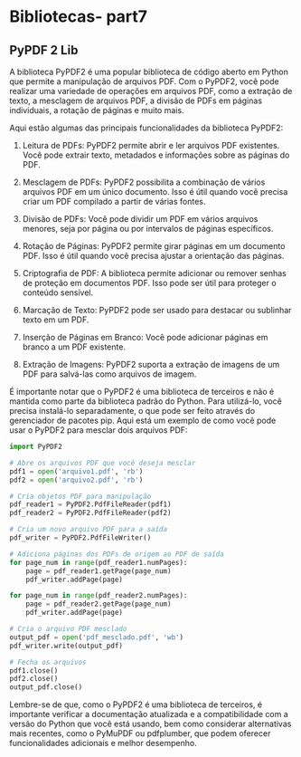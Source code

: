 # Bibliotecas- part7

## PyPDF 2 Lib

A biblioteca PyPDF2 é uma popular biblioteca de código aberto em Python que permite a manipulação de arquivos PDF. Com o PyPDF2, você pode realizar uma variedade de operações em arquivos PDF, como a extração de texto, a mesclagem de arquivos PDF, a divisão de PDFs em páginas individuais, a rotação de páginas e muito mais.

Aqui estão algumas das principais funcionalidades da biblioteca PyPDF2:

1. Leitura de PDFs: PyPDF2 permite abrir e ler arquivos PDF existentes. Você pode extrair texto, metadados e informações sobre as páginas do PDF.

2. Mesclagem de PDFs: PyPDF2 possibilita a combinação de vários arquivos PDF em um único documento. Isso é útil quando você precisa criar um PDF compilado a partir de várias fontes.

3. Divisão de PDFs: Você pode dividir um PDF em vários arquivos menores, seja por página ou por intervalos de páginas específicos.

4. Rotação de Páginas: PyPDF2 permite girar páginas em um documento PDF. Isso é útil quando você precisa ajustar a orientação das páginas.

5. Criptografia de PDF: A biblioteca permite adicionar ou remover senhas de proteção em documentos PDF. Isso pode ser útil para proteger o conteúdo sensível.

6. Marcação de Texto: PyPDF2 pode ser usado para destacar ou sublinhar texto em um PDF.

7. Inserção de Páginas em Branco: Você pode adicionar páginas em branco a um PDF existente.

8. Extração de Imagens: PyPDF2 suporta a extração de imagens de um PDF para salvá-las como arquivos de imagem.

É importante notar que o PyPDF2 é uma biblioteca de terceiros e não é mantida como parte da biblioteca padrão do Python. Para utilizá-lo, você precisa instalá-lo separadamente, o que pode ser feito através do gerenciador de pacotes pip. Aqui está um exemplo de como você pode usar o PyPDF2 para mesclar dois arquivos PDF:

```python
import PyPDF2

# Abre os arquivos PDF que você deseja mesclar
pdf1 = open('arquivo1.pdf', 'rb')
pdf2 = open('arquivo2.pdf', 'rb')

# Cria objetos PDF para manipulação
pdf_reader1 = PyPDF2.PdfFileReader(pdf1)
pdf_reader2 = PyPDF2.PdfFileReader(pdf2)

# Cria um novo arquivo PDF para a saída
pdf_writer = PyPDF2.PdfFileWriter()

# Adiciona páginas dos PDFs de origem ao PDF de saída
for page_num in range(pdf_reader1.numPages):
    page = pdf_reader1.getPage(page_num)
    pdf_writer.addPage(page)

for page_num in range(pdf_reader2.numPages):
    page = pdf_reader2.getPage(page_num)
    pdf_writer.addPage(page)

# Cria o arquivo PDF mesclado
output_pdf = open('pdf_mesclado.pdf', 'wb')
pdf_writer.write(output_pdf)

# Fecha os arquivos
pdf1.close()
pdf2.close()
output_pdf.close()
```

Lembre-se de que, como o PyPDF2 é uma biblioteca de terceiros, é importante verificar a documentação atualizada e a compatibilidade com a versão do Python que você está usando, bem como considerar alternativas mais recentes, como o PyMuPDF ou pdfplumber, que podem oferecer funcionalidades adicionais e melhor desempenho.
